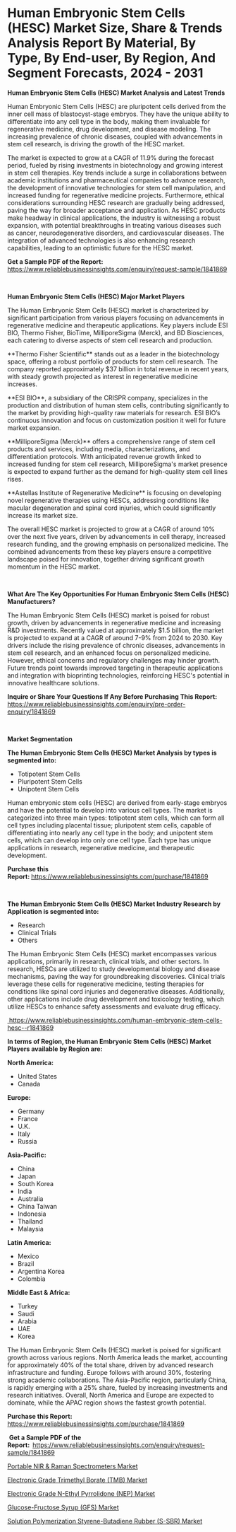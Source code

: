 <p><h1>Human Embryonic Stem Cells (HESC) Market Size, Share & Trends Analysis Report By Material, By Type, By End-user, By Region, And Segment Forecasts, 2024 - 2031</h1></p><p><strong>Human Embryonic Stem Cells (HESC) Market Analysis and Latest Trends</strong></p>
<p><p>Human Embryonic Stem Cells (HESC) are pluripotent cells derived from the inner cell mass of blastocyst-stage embryos. They have the unique ability to differentiate into any cell type in the body, making them invaluable for regenerative medicine, drug development, and disease modeling. The increasing prevalence of chronic diseases, coupled with advancements in stem cell research, is driving the growth of the HESC market. </p><p>The market is expected to grow at a CAGR of 11.9% during the forecast period, fueled by rising investments in biotechnology and growing interest in stem cell therapies. Key trends include a surge in collaborations between academic institutions and pharmaceutical companies to advance research, the development of innovative technologies for stem cell manipulation, and increased funding for regenerative medicine projects. Furthermore, ethical considerations surrounding HESC research are gradually being addressed, paving the way for broader acceptance and application. As HESC products make headway in clinical applications, the industry is witnessing a robust expansion, with potential breakthroughs in treating various diseases such as cancer, neurodegenerative disorders, and cardiovascular diseases. The integration of advanced technologies is also enhancing research capabilities, leading to an optimistic future for the HESC market.</p></p>
<p><strong>Get a Sample PDF of the Report:&nbsp;</strong> <a href="https://www.reliablebusinessinsights.com/enquiry/request-sample/1841869?utm_campaign=1734&utm_medium=2&utm_source=Github&utm_content=ia&utm_term=19102024&utm_id=human-embryonic-stem-cells-hesc">https://www.reliablebusinessinsights.com/enquiry/request-sample/1841869</a></p>
<p>&nbsp;</p>
<p><strong>Human Embryonic Stem Cells (HESC) Major Market Players</strong></p>
<p><p>The Human Embryonic Stem Cells (HESC) market is characterized by significant participation from various players focusing on advancements in regenerative medicine and therapeutic applications. Key players include ESI BIO, Thermo Fisher, BioTime, MilliporeSigma (Merck), and BD Biosciences, each catering to diverse aspects of stem cell research and production.</p><p>**Thermo Fisher Scientific** stands out as a leader in the biotechnology space, offering a robust portfolio of products for stem cell research. The company reported approximately $37 billion in total revenue in recent years, with steady growth projected as interest in regenerative medicine increases.</p><p>**ESI BIO**, a subsidiary of the CRISPR company, specializes in the production and distribution of human stem cells, contributing significantly to the market by providing high-quality raw materials for research. ESI BIO’s continuous innovation and focus on customization position it well for future market expansion.</p><p>**MilliporeSigma (Merck)** offers a comprehensive range of stem cell products and services, including media, characterizations, and differentiation protocols. With anticipated revenue growth linked to increased funding for stem cell research, MilliporeSigma's market presence is expected to expand further as the demand for high-quality stem cell lines rises.</p><p>**Astellas Institute of Regenerative Medicine** is focusing on developing novel regenerative therapies using HESCs, addressing conditions like macular degeneration and spinal cord injuries, which could significantly increase its market size.</p><p>The overall HESC market is projected to grow at a CAGR of around 10% over the next five years, driven by advancements in cell therapy, increased research funding, and the growing emphasis on personalized medicine. The combined advancements from these key players ensure a competitive landscape poised for innovation, together driving significant growth momentum in the HESC market.</p></p>
<p>&nbsp;</p>
<p><strong>What Are The Key Opportunities For Human Embryonic Stem Cells (HESC) Manufacturers?</strong></p>
<p><p>The Human Embryonic Stem Cells (HESC) market is poised for robust growth, driven by advancements in regenerative medicine and increasing R&D investments. Recently valued at approximately $1.5 billion, the market is projected to expand at a CAGR of around 7-9% from 2024 to 2030. Key drivers include the rising prevalence of chronic diseases, advancements in stem cell research, and an enhanced focus on personalized medicine. However, ethical concerns and regulatory challenges may hinder growth. Future trends point towards improved targeting in therapeutic applications and integration with bioprinting technologies, reinforcing HESC's potential in innovative healthcare solutions.</p></p>
<p><strong>Inquire or Share Your Questions If Any Before Purchasing This Report:</strong> <a href="https://www.reliablebusinessinsights.com/enquiry/pre-order-enquiry/1841869?utm_campaign=1734&utm_medium=2&utm_source=Github&utm_content=ia&utm_term=19102024&utm_id=human-embryonic-stem-cells-hesc">https://www.reliablebusinessinsights.com/enquiry/pre-order-enquiry/1841869</a></p>
<p>&nbsp;</p>
<p><strong>Market Segmentation</strong></p>
<p><strong>The Human Embryonic Stem Cells (HESC) Market Analysis by types is segmented into:</strong></p>
<p><ul><li>Totipotent Stem Cells</li><li>Pluripotent Stem Cells</li><li>Unipotent Stem Cells</li></ul></p>
<p><p>Human embryonic stem cells (HESC) are derived from early-stage embryos and have the potential to develop into various cell types. The market is categorized into three main types: totipotent stem cells, which can form all cell types including placental tissue; pluripotent stem cells, capable of differentiating into nearly any cell type in the body; and unipotent stem cells, which can develop into only one cell type. Each type has unique applications in research, regenerative medicine, and therapeutic development.</p></p>
<p><strong>Purchase this Report:&nbsp;</strong><a href="https://www.reliablebusinessinsights.com/purchase/1841869?utm_campaign=1734&utm_medium=2&utm_source=Github&utm_content=ia&utm_term=19102024&utm_id=human-embryonic-stem-cells-hesc">https://www.reliablebusinessinsights.com/purchase/1841869</a></p>
<p>&nbsp;</p>
<p><strong>The Human Embryonic Stem Cells (HESC) Market Industry Research by Application is segmented into:</strong></p>
<p><ul><li>Research</li><li>Clinical Trials</li><li>Others</li></ul></p>
<p><p>The Human Embryonic Stem Cells (HESC) market encompasses various applications, primarily in research, clinical trials, and other sectors. In research, HESCs are utilized to study developmental biology and disease mechanisms, paving the way for groundbreaking discoveries. Clinical trials leverage these cells for regenerative medicine, testing therapies for conditions like spinal cord injuries and degenerative diseases. Additionally, other applications include drug development and toxicology testing, which utilize HESCs to enhance safety assessments and evaluate drug efficacy.</p></p>
<p><a href="https://www.reliablebusinessinsights.com/human-embryonic-stem-cells-hesc--r1841869?utm_campaign=1734&utm_medium=2&utm_source=Github&utm_content=ia&utm_term=19102024&utm_id=human-embryonic-stem-cells-hesc">&nbsp;https://www.reliablebusinessinsights.com/human-embryonic-stem-cells-hesc--r1841869</a></p>
<p><strong>In terms of Region, the Human Embryonic Stem Cells (HESC) Market Players available by Region are:</strong></p>
<p>
    <p> <strong> North America: </strong>
        <ul>
            <li>United States</li>
            <li>Canada</li>
        </ul>
        </p> 
    <p> <strong> Europe: </strong>
        <ul>
            <li>Germany</li>
            <li>France</li>
            <li>U.K.</li>
            <li>Italy</li>
            <li>Russia</li>
        </ul>
        </p> 
    <p> <strong> Asia-Pacific: </strong>
        <ul>
            <li>China</li>
            <li>Japan</li>
            <li>South Korea</li>
            <li>India</li>
            <li>Australia</li>
            <li>China Taiwan</li>
            <li>Indonesia</li>
            <li>Thailand</li>
            <li>Malaysia</li>
        </ul>
        </p> 
    <p> <strong> Latin America: </strong>
        <ul>
            <li>Mexico</li>
            <li>Brazil</li>
            <li>Argentina Korea</li>
            <li>Colombia</li>
        </ul>
        </p> 
    <p> <strong> Middle East & Africa: </strong>
        <ul>
            <li>Turkey</li>
            <li>Saudi</li>
            <li>Arabia</li>
            <li>UAE</li>
            <li>Korea</li>
        </ul>
    </p>
    </p>
<p><p>The Human Embryonic Stem Cells (HESC) market is poised for significant growth across various regions. North America leads the market, accounting for approximately 40% of the total share, driven by advanced research infrastructure and funding. Europe follows with around 30%, fostering strong academic collaborations. The Asia-Pacific region, particularly China, is rapidly emerging with a 25% share, fueled by increasing investments and research initiatives. Overall, North America and Europe are expected to dominate, while the APAC region shows the fastest growth potential.</p></p>
<p><strong>Purchase this Report: </strong><a href="https://www.reliablebusinessinsights.com/purchase/1841869?utm_campaign=1734&utm_medium=2&utm_source=Github&utm_content=ia&utm_term=19102024&utm_id=human-embryonic-stem-cells-hesc">https://www.reliablebusinessinsights.com/purchase/1841869</a></p>
<p>&nbsp;<strong>Get a Sample PDF of the Report:&nbsp;&nbsp;</strong><a href="https://www.reliablebusinessinsights.com/enquiry/request-sample/1841869?utm_campaign=1734&utm_medium=2&utm_source=Github&utm_content=ia&utm_term=19102024&utm_id=human-embryonic-stem-cells-hesc">https://www.reliablebusinessinsights.com/enquiry/request-sample/1841869</a></p>
<p><strong></strong></p>
<p><p><a href="https://github.com/ygfu6u/Market-Research-Report-List-1/blob/main/portable-nir-raman-spectrometers-market.md?utm_campaign=1734&utm_medium=2&utm_source=Github&utm_content=ia&utm_term=19102024&utm_id=human-embryonic-stem-cells-hesc">Portable NIR & Raman Spectrometers Market</a></p><p><a href="https://www.linkedin.com/pulse/electronic-grade-trimethyl-borate-tmb-ecosystem-mapping-innovation-xdzwf?utm_campaign=1734&utm_medium=2&utm_source=Github&utm_content=ia&utm_term=19102024&utm_id=human-embryonic-stem-cells-hesc">Electronic Grade Trimethyl Borate (TMB) Market</a></p><p><a href="https://www.linkedin.com/pulse/electronic-grade-n-ethyl-pyrrolidone-nep-market-segmentation-isudf?utm_campaign=1734&utm_medium=2&utm_source=Github&utm_content=ia&utm_term=19102024&utm_id=human-embryonic-stem-cells-hesc">Electronic Grade N-Ethyl Pyrrolidone (NEP) Market</a></p><p><a href="https://www.linkedin.com/pulse/glucose-fructose-syrup-gfs-market-outlook-forecast-from-2024-u6k1f?utm_campaign=1734&utm_medium=2&utm_source=Github&utm_content=ia&utm_term=19102024&utm_id=human-embryonic-stem-cells-hesc">Glucose-Fructose Syrup (GFS) Market</a></p><p><a href="https://www.linkedin.com/pulse/solution-polymerization-styrene-butadiene-rubber-s-sbr-market-l1rqf?utm_campaign=1734&utm_medium=2&utm_source=Github&utm_content=ia&utm_term=19102024&utm_id=human-embryonic-stem-cells-hesc">Solution Polymerization Styrene-Butadiene Rubber (S-SBR) Market</a></p></p>